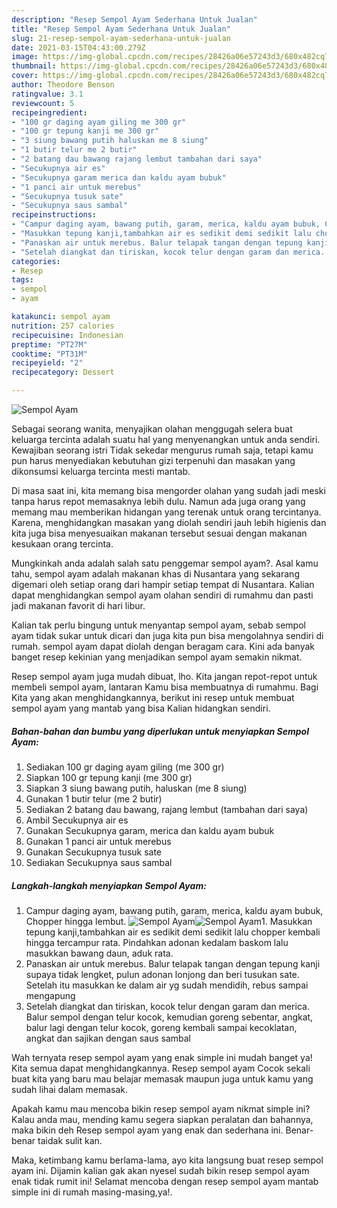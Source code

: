 ```yaml
---
description: "Resep Sempol Ayam Sederhana Untuk Jualan"
title: "Resep Sempol Ayam Sederhana Untuk Jualan"
slug: 21-resep-sempol-ayam-sederhana-untuk-jualan
date: 2021-03-15T04:43:00.279Z
image: https://img-global.cpcdn.com/recipes/28426a06e57243d3/680x482cq70/sempol-ayam-foto-resep-utama.jpg
thumbnail: https://img-global.cpcdn.com/recipes/28426a06e57243d3/680x482cq70/sempol-ayam-foto-resep-utama.jpg
cover: https://img-global.cpcdn.com/recipes/28426a06e57243d3/680x482cq70/sempol-ayam-foto-resep-utama.jpg
author: Theodore Benson
ratingvalue: 3.1
reviewcount: 5
recipeingredient:
- "100 gr daging ayam giling me 300 gr"
- "100 gr tepung kanji me 300 gr"
- "3 siung bawang putih haluskan me 8 siung"
- "1 butir telur me 2 butir"
- "2 batang dau bawang rajang lembut tambahan dari saya"
- "Secukupnya air es"
- "Secukupnya garam merica dan kaldu ayam bubuk"
- "1 panci air untuk merebus"
- "Secukupnya tusuk sate"
- "Secukupnya saus sambal"
recipeinstructions:
- "Campur daging ayam, bawang putih, garam, merica, kaldu ayam bubuk, Chopper hingga lembut."
- "Masukkan tepung kanji,tambahkan air es sedikit demi sedikit lalu chopper kembali hingga tercampur rata. Pindahkan adonan kedalam baskom lalu masukkan bawang daun, aduk rata."
- "Panaskan air untuk merebus. Balur telapak tangan dengan tepung kanji supaya tidak lengket, pulun adonan lonjong dan beri tusukan sate. Setelah itu masukkan ke dalam air yg sudah mendidih, rebus sampai mengapung"
- "Setelah diangkat dan tiriskan, kocok telur dengan garam dan merica. Balur sempol dengan telur kocok, kemudian goreng sebentar, angkat, balur lagi dengan telur kocok, goreng kembali sampai kecoklatan, angkat dan sajikan dengan saus sambal"
categories:
- Resep
tags:
- sempol
- ayam

katakunci: sempol ayam 
nutrition: 257 calories
recipecuisine: Indonesian
preptime: "PT27M"
cooktime: "PT31M"
recipeyield: "2"
recipecategory: Dessert

---
```



![Sempol Ayam](https://img-global.cpcdn.com/recipes/28426a06e57243d3/680x482cq70/sempol-ayam-foto-resep-utama.jpg)

Sebagai seorang wanita, menyajikan olahan menggugah selera buat keluarga tercinta adalah suatu hal yang menyenangkan untuk anda sendiri. Kewajiban seorang istri Tidak sekedar mengurus rumah saja, tetapi kamu pun harus menyediakan kebutuhan gizi terpenuhi dan masakan yang dikonsumsi keluarga tercinta mesti mantab.

Di masa  saat ini, kita memang bisa mengorder olahan yang sudah jadi meski tanpa harus repot memasaknya lebih dulu. Namun ada juga orang yang memang mau memberikan hidangan yang terenak untuk orang tercintanya. Karena, menghidangkan masakan yang diolah sendiri jauh lebih higienis dan kita juga bisa menyesuaikan makanan tersebut sesuai dengan makanan kesukaan orang tercinta. 



Mungkinkah anda adalah salah satu penggemar sempol ayam?. Asal kamu tahu, sempol ayam adalah makanan khas di Nusantara yang sekarang digemari oleh setiap orang dari hampir setiap tempat di Nusantara. Kalian dapat menghidangkan sempol ayam olahan sendiri di rumahmu dan pasti jadi makanan favorit di hari libur.

Kalian tak perlu bingung untuk menyantap sempol ayam, sebab sempol ayam tidak sukar untuk dicari dan juga kita pun bisa mengolahnya sendiri di rumah. sempol ayam dapat diolah dengan beragam cara. Kini ada banyak banget resep kekinian yang menjadikan sempol ayam semakin nikmat.

Resep sempol ayam juga mudah dibuat, lho. Kita jangan repot-repot untuk membeli sempol ayam, lantaran Kamu bisa membuatnya di rumahmu. Bagi Kita yang akan menghidangkannya, berikut ini resep untuk membuat sempol ayam yang mantab yang bisa Kalian hidangkan sendiri.

<!--inarticleads1-->

##### Bahan-bahan dan bumbu yang diperlukan untuk menyiapkan Sempol Ayam:

1. Sediakan 100 gr daging ayam giling (me 300 gr)
1. Siapkan 100 gr tepung kanji (me 300 gr)
1. Siapkan 3 siung bawang putih, haluskan (me 8 siung)
1. Gunakan 1 butir telur (me 2 butir)
1. Sediakan 2 batang dau bawang, rajang lembut (tambahan dari saya)
1. Ambil Secukupnya air es
1. Gunakan Secukupnya garam, merica dan kaldu ayam bubuk
1. Gunakan 1 panci air untuk merebus
1. Gunakan Secukupnya tusuk sate
1. Sediakan Secukupnya saus sambal




<!--inarticleads2-->

##### Langkah-langkah menyiapkan Sempol Ayam:

1. Campur daging ayam, bawang putih, garam, merica, kaldu ayam bubuk, Chopper hingga lembut.
<img src="https://img-global.cpcdn.com/steps/b1a03d42f701b5c1/160x128cq70/sempol-ayam-langkah-memasak-1-foto.jpg" alt="Sempol Ayam"><img src="https://img-global.cpcdn.com/steps/8959731e5ef41ea3/160x128cq70/sempol-ayam-langkah-memasak-1-foto.jpg" alt="Sempol Ayam">1. Masukkan tepung kanji,tambahkan air es sedikit demi sedikit lalu chopper kembali hingga tercampur rata. Pindahkan adonan kedalam baskom lalu masukkan bawang daun, aduk rata.
1. Panaskan air untuk merebus. Balur telapak tangan dengan tepung kanji supaya tidak lengket, pulun adonan lonjong dan beri tusukan sate. Setelah itu masukkan ke dalam air yg sudah mendidih, rebus sampai mengapung
1. Setelah diangkat dan tiriskan, kocok telur dengan garam dan merica. Balur sempol dengan telur kocok, kemudian goreng sebentar, angkat, balur lagi dengan telur kocok, goreng kembali sampai kecoklatan, angkat dan sajikan dengan saus sambal




Wah ternyata resep sempol ayam yang enak simple ini mudah banget ya! Kita semua dapat menghidangkannya. Resep sempol ayam Cocok sekali buat kita yang baru mau belajar memasak maupun juga untuk kamu yang sudah lihai dalam memasak.

Apakah kamu mau mencoba bikin resep sempol ayam nikmat simple ini? Kalau anda mau, mending kamu segera siapkan peralatan dan bahannya, maka bikin deh Resep sempol ayam yang enak dan sederhana ini. Benar-benar taidak sulit kan. 

Maka, ketimbang kamu berlama-lama, ayo kita langsung buat resep sempol ayam ini. Dijamin kalian gak akan nyesel sudah bikin resep sempol ayam enak tidak rumit ini! Selamat mencoba dengan resep sempol ayam mantab simple ini di rumah masing-masing,ya!.


